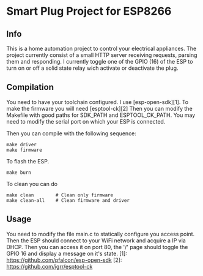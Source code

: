 # Smart Plug Project for ESP8266

## Info
This is a home automation project to control your electrical appliances.
The project currently consist of a small HTTP server receiving requests, parsing them and responding.
I currently toggle one of the GPIO (16) of the ESP to turn on or off a solid state relay wich activate or deactivate the plug.

## Compilation
You need to have your toolchain configured. I use [esp-open-sdk][1].
To make the firmware you will need [esptool-ck][2]
Then you can modify the Makefile with good paths for SDK_PATH and ESPTOOL_CK_PATH.
You may need to modify the serial port on which your ESP is connected.

Then you can compile with the following sequence:
```
make driver
make firmware
```

To flash the ESP.
```
make burn
```

To clean you can do
```
make clean        # Clean only firmware
make clean-all    # Clean firmware and driver
```


## Usage
You need to modify the file main.c to statically configure you access point. Then the ESP should connect to your WiFi network and acquire a IP via DHCP.
Then you can access it on port 80, the '/' page should toggle the GPIO 16 and display a message on it's state.
[1]: https://github.com/pfalcon/esp-open-sdk
[2]: https://github.com/igrr/esptool-ck


